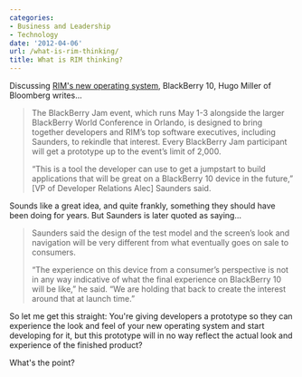```yaml
---
categories:
- Business and Leadership
- Technology
date: '2012-04-06'
url: /what-is-rim-thinking/
title: What is RIM thinking?
---
```


Discussing <a href="http://www.bloomberg.com/news/2012-03-23/rim-to-give-developers-prototypes-of-new-blackberry-in-may.html">RIM's new operating system</a>, BlackBerry 10, Hugo Miller of Bloomberg writes...

<blockquote>The BlackBerry Jam event, which runs May 1-3 alongside the larger BlackBerry World Conference in Orlando, is designed to bring together developers and RIM’s top software executives, including Saunders, to rekindle that interest. Every BlackBerry Jam participant will get a prototype up to the event’s limit of 2,000.

“This is a tool the developer can use to get a jumpstart to build applications that will be great on a BlackBerry 10 device in the future,” [VP of Developer Relations Alec] Saunders said.</blockquote>

Sounds like a great idea, and quite frankly, something they should have been doing for years. But Saunders is later quoted as saying...

<blockquote>Saunders said the design of the test model and the screen’s look and navigation will be very different from what eventually goes on sale to consumers.

“The experience on this device from a consumer’s perspective is not in any way indicative of what the final experience on BlackBerry 10 will be like,” he said. “We are holding that back to create the interest around that at launch time.”</blockquote>

So let me get this straight: You're giving developers a prototype so they can experience the look and feel of your new operating system and start developing for it, but this prototype will in no way reflect the actual look and experience of the finished product?

What's the point?